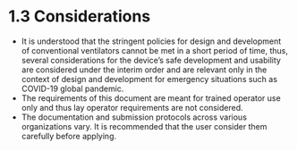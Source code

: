 # 1.3 Considerations

- It is understood that the stringent policies for design and development of conventional ventilators cannot be met in a short period of time, thus, several considerations for the device’s safe development and usability are considered under the interim order and are relevant only in the context of design and development for emergency situations such as COVID-19 global pandemic. 
- The requirements of this document are meant for trained operator use only and thus lay operator requirements are not considered. 
- The documentation and submission protocols across various organizations vary. It is recommended that the user consider them carefully before applying.
